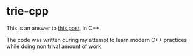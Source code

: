 # trie-cpp

This is an answer to [this post](https://ayende.com/blog/174049/the-low-level-interview-question), in C++.

The code was written during my attempt to learn modern C++ practices while doing non trival amount of work.
